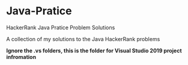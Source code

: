 # Java-Pratice
HackerRank Java Pratice Problem Solutions

A collection of my solutions to the Java HackerRank problems

**Ignore the .vs folders, this is the folder for Visual Studio 2019 project infromation**
